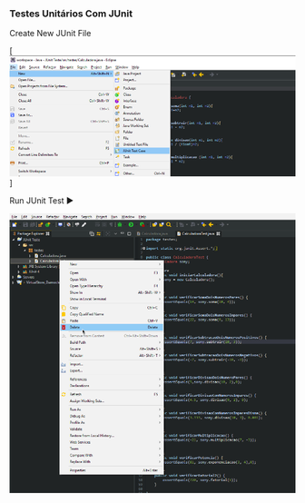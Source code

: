 ### Testes Unitários Com JUnit

Create New JUnit File

[![New File](media/newjunitclass.png)]

Run JUnit Test ▶️ 

<img src="media/runjunit.gif" width="940">